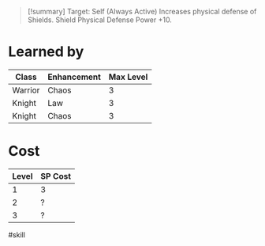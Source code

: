 >[!summary]
>Target: Self (Always Active)
>Increases physical defense of Shields.
>Shield Physical Defense Power +10.
# Learned by
| Class   | Enhancement | Max Level |
| ------- | ----------- | --------- |
| Warrior | Chaos       | 3         |
| Knight  | Law         | 3         |
| Knight  | Chaos       | 3          |
# Cost
| Level | SP Cost |
| ----- | ------- |
| 1     | 3       |
| 2     | ?       |
| 3     | ?       |

#skill 